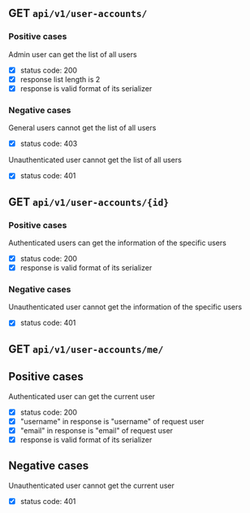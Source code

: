 ## GET `api/v1/user-accounts/`

### Positive cases

Admin user can get the list of all users

-   [x] status code: 200
-   [x] response list length is 2
-   [x] response is valid format of its serializer

### Negative cases

General users cannot get the list of all users

-   [x] status code: 403

Unauthenticated user cannot get the list of all users

-   [x] status code: 401

## GET `api/v1/user-accounts/{id}`

### Positive cases

Authenticated users can get the information of the specific users

-   [x] status code: 200
-   [x] response is valid format of its serializer

### Negative cases

Unauthenticated user cannot get the information of the specific users

-   [x] status code: 401

## GET `api/v1/user-accounts/me/`

## Positive cases

Authenticated user can get the current user

-   [x] status code: 200
-   [x] "username" in response is "username" of request user
-   [x] "email" in response is "email" of request user
-   [x] response is valid format of its serializer

## Negative cases

Unauthenticated user cannot get the current user

-   [x] status code: 401

